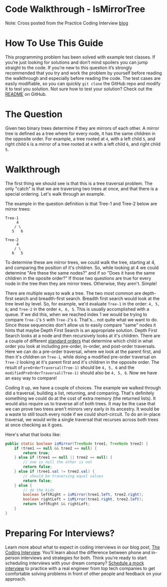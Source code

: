 # Code Walkthrough - IsMirrorTree

Note: Cross posted from the Practice Coding Interview [blog](https://www.practicecodinginterview.com/blog?SQF_SOURCE=github)

# How To Use This Guide

This programming problem has been solved with example test classes. If you’re just looking for solutions and don’t mind spoilers you can jump straight to the code. If you’re new to this question it’s strongly recommended that you try and work the problem by yourself before reading the walkthrough and especially before reading the code. The test cases are easily modifiable, so you can quickly `git clone` the GitHub repo and modify it to test you solution. Not sure how to test your solution? Check out the [README](https://github.com/practicecodinginterview/PracticeCodingInterview.com) on GitHub.

# The Question
Given two binary trees determine if they are mirrors of each other. A mirror tree is defined as a tree where for every node, it has the same children in the opposite order. For example, a tree rooted at `4`, with a left child `5`, and right child `6` is a mirror of a tree rooted at `4` with a left child `6`, and right child `5`.

# Walkthrough

The first thing we should see is that this is a tree traversal problem. The only "catch" is that we are traversing two trees at once, and that there is a special ordering. Let's walk through an example.

The example in the question definition is that Tree-1 and Tree-2 below are mirror trees:

```
Tree-1
     4
    / \
   5   6

Tree-2
     4
    / \
   6   5

```

To determine these are mirror trees, we could walk the tree, starting at 4, and comparing the position of it's children. So, while looking at 4 we could determine "Are these the same nodes?" and if so "Does it have the same children in the oposite order?" If those two questions are true for every node in the tree then they are mirror trees. Otherwise, they aren't. Simple!

There are multiple ways to walk a tree. The two most common are depth-first search and breadth-first search. Breadth first search would look at the tree level by level. So, for example, we'd evaluate `Tree-1` in the order: `4, 5, 6`; and `Tree-2` in the order `4, 6, 5`. This is usually accomplished with a queue. If we did this, when we reached index 1 we would be trying to compare `Tree-1`'s `5` with `Tree-2`'s `6`. That's... not quite what we want to do. Since those sequencies don't allow us to easily compare "same" nodes it hints that maybe Depth First Search is an appropriate solution. Depth First Search looks at a node and then recursively looks at it's children. There are a couple of different [standard orders](https://www.geeksforgeeks.org/tree-traversals-inorder-preorder-and-postorder/) that determine which child in what order you look at including pre-order, in-order, and post-order traversals. Here we can do a pre-order traversal, where we look at the parent first, and then it's children on `Tree-1`, while doing a modified pre-order traversal on `Tree-2` looking at it's parent first and it's children in the opposite order. The result of `preOrderTraversal(Tree-1)` should be `4, 5, 6` and the `modifiedPreOrderTraversal(Tree-1)` should also be `4, 5, 6`. Now we have an easy way to compare!

Coding it up, we have a couple of choices. The example we walked through did a traversal, building a list, returning, and comparing. That's definitely something we could do at the cost of extra memory (the returned lists). It would also require us to traverse all of both trees. It may be the case that we can prove two trees aren't mirrors very early in its ancestry. It would be a waste to still touch every node if we could short-circuit. To do an in-place traversal, we would write a single traversal that recurses across both trees at once checking as it goes.

Here's what that looks like:

```java
public static boolean isMirror(TreeNode tree1, TreeNode tree2) {
	if (tree1 == null && tree2 == null) {
		return true;
	} else if (tree1 == null || tree2 == null) {
		// one is null the other is not
		return false;
	} else if (tree1.val != tree2.val) {
		// should be traversing equal values
		return false;
	} else {
		// do the kids
		boolean leftRight = isMirror(tree1.left, tree2.right);
		boolean rightLeft = isMirror(tree1.right, tree2.left);
		return leftRight && rightLeft;
	}
}
```

# Preparing For Interviews?
Learn more about what to expect in coding interviews in our blog post, [The Coding Interview](http://www.practicecodinginterview.com/blog/2019/5/20/the-coding-interview?SQF_SOURCE=github). You’ll learn about the difference between phone and in-person interviews and strategies for both. Think you’re ready to start scheduling interviews with your dream company? [Schedule a mock interview](http://www.practicecodinginterview.com/schedule-an-interview?SQF_SOURCE=github) to practice with a real engineer from top tech companies to get comfortable solving problems in front of other people and feedback on your approach.
